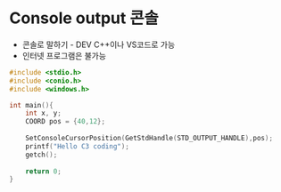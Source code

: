 # Console output 콘솔
* 콘솔로 말하기 - DEV C++이나 VS코드로 가능  
* 인터넷 프로그램은 불가능
```c
#include <stdio.h>
#include <conio.h>
#include <windows.h>

int main(){
	int x, y;
	COORD pos = {40,12};
	
	SetConsoleCursorPosition(GetStdHandle(STD_OUTPUT_HANDLE),pos);
	printf("Hello C3 coding");
	getch();
	
	return 0;
}
```
